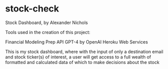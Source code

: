 # stock-check

Stock Dashboard, by Alexander Nichols

Tools used in the creation of this project:

Financial Modeling Prep API
GPT-4 by OpenAI
Heroku Web Services

This is my stock dashboard, where with the input of only a destination email and stock ticker(s) of interest, 
a user will get access to a full wealth of formatted and calculated data of which to make decisions about the stock
